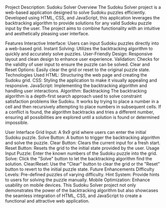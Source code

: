 Project Description: Sudoku Solver
Overview
The Sudoku Solver project is a web-based application designed to solve Sudoku puzzles efficiently. Developed using HTML, CSS, and JavaScript, this application leverages the backtracking algorithm to provide solutions for any valid Sudoku puzzle input by the user. The project aims to combine functionality with an intuitive and aesthetically pleasing user interface.

Features
Interactive Interface: Users can input Sudoku puzzles directly into a web-based grid.
Instant Solving: Utilizes the backtracking algorithm to quickly and accurately solve puzzles.
User-Friendly Design: Responsive layout and clean design to enhance user experience.
Validation: Checks for the validity of user input to ensure the puzzle can be solved.
Clear and Reset Options: Easily clear the grid or reset to the original puzzle state.
Technologies Used
HTML: Structuring the web page and creating the Sudoku grid.
CSS: Styling the application to make it visually appealing and responsive.
JavaScript: Implementing the backtracking algorithm and handling user interactions.
Algorithm: Backtracking
The backtracking algorithm is a depth-first search approach used to solve constraint satisfaction problems like Sudoku. It works by trying to place a number in a cell and then recursively attempting to place numbers in subsequent cells. If a conflict is found, the algorithm backtracks and tries a different number, ensuring all possibilities are explored until a solution is found or determined impossible.

User Interface
Grid Input: A 9x9 grid where users can enter the initial Sudoku puzzle.
Solve Button: A button to trigger the backtracking algorithm and solve the puzzle.
Clear Button: Clears the current input for a fresh start.
Reset Button: Resets the grid to the initial state provided by the user.
Usage
Input Puzzle: Enter the known numbers of the Sudoku puzzle into the grid.
Solve: Click the "Solve" button to let the backtracking algorithm find the solution.
Clear/Reset: Use the "Clear" button to clear the grid or the "Reset" button to revert to the initial puzzle state.
Future Enhancements
Difficulty Levels: Pre-defined puzzles of varying difficulty.
Hint System: Provide hints to users for solving the puzzle manually.
Mobile Optimization: Enhance usability on mobile devices.
This Sudoku Solver project not only demonstrates the power of the backtracking algorithm but also showcases the seamless integration of HTML, CSS, and JavaScript to create a functional and attractive web application.
